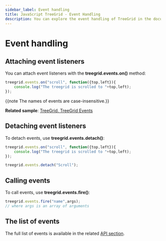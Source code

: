 ```yaml
---
sidebar_label: Event handling
title: JavaScript TreeGrid - Event Handling 
description: You can explore the event handling of TreeGrid in the documentation of the DHTMLX JavaScript UI library. Browse developer guides and API reference, try out code examples and live demos, and download a free 30-day evaluation version of DHTMLX Suite 7.
---
```


# Event handling

## Attaching event listeners

You can attach event listeners with the **treegrid.events.on()** method:

~~~js
treegrid.events.on("scroll", function({top,left}){
    console.log("The treegrid is scrolled to "+top,left);
});
~~~

{{note The names of events are case-insensitive.}}

**Related sample**: [TreeGrid. TreeGrid Events](https://snippet.dhtmlx.com/sgwnxshe)

## Detaching event listeners

To detach events, use **treegrid.events.detach()**:

~~~js
treegrid.events.on("scroll", function({top,left}){
    console.log("The treegrid is scrolled to "+top,left);
});

treegrid.events.detach("Scroll");
~~~

## Calling events

To call events, use **treegrid.events.fire()**:

~~~js
treegrid.events.fire("name",args);
// where args is an array of arguments
~~~

## The list of events

The full list of events is available in the related [API section](treegrid/api/api_overview.md#treegrid-events).
